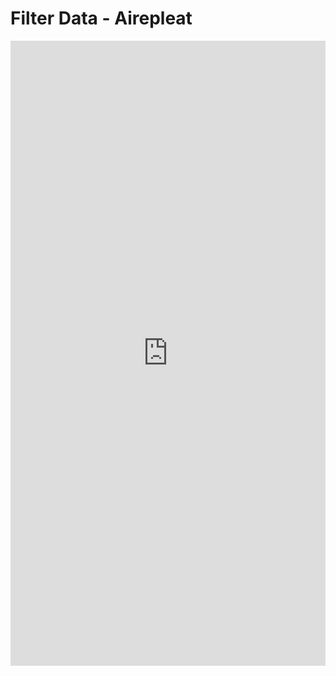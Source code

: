 # Filter Data - Airepleat
<iframe src="http://localhost:8050/apps/filterdata" width="100%" height="1000" style="border:0"></iframe>
